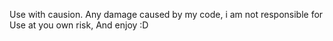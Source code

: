 Use with causion.
Any damage caused by my code, i am not responsible for
Use at you own risk,
And enjoy :D
